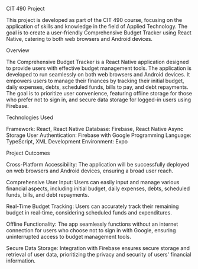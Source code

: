 CIT 490 Project

This project is developed as part of the CIT 490 course, focusing on the application of skills and knowledge in the field of Applied Technology. The goal is to create a user-friendly Comprehensive Budget Tracker using React Native, catering to both web browsers and Android devices.


Overview

The Comprehensive Budget Tracker is a React Native application designed to provide users with effective budget management tools. The application is developed to run seamlessly on both web browsers and Android devices. It empowers users to manage their finances by tracking their initial budget, daily expenses, debts, scheduled funds, bills to pay, and debt repayments. The goal is to prioritize user convenience, featuring offline storage for those who prefer not to sign in, and secure data storage for logged-in users using Firebase.


Technologies Used

Framework: React, React Native
Database: Firebase, React Native Async Storage
User Authentication: Firebase with Google
Programming Language: TypeScript, XML
Development Environment: Expo

Project Outcomes

Cross-Platform Accessibility: 
The application will be successfully deployed on web browsers and Android devices, ensuring a broad user reach.

Comprehensive User Input: 
Users can easily input and manage various financial aspects, including initial budget, daily expenses, debts, scheduled funds, bills, and debt repayments.

Real-Time Budget Tracking: 
Users can accurately track their remaining budget in real-time, considering scheduled funds and expenditures.

Offline Functionality: 
The app seamlessly functions without an internet connection for users who choose not to sign in with Google, ensuring uninterrupted access to budget management tools.

Secure Data Storage: 
Integration with Firebase ensures secure storage and retrieval of user data, prioritizing the privacy and security of users' financial information.

